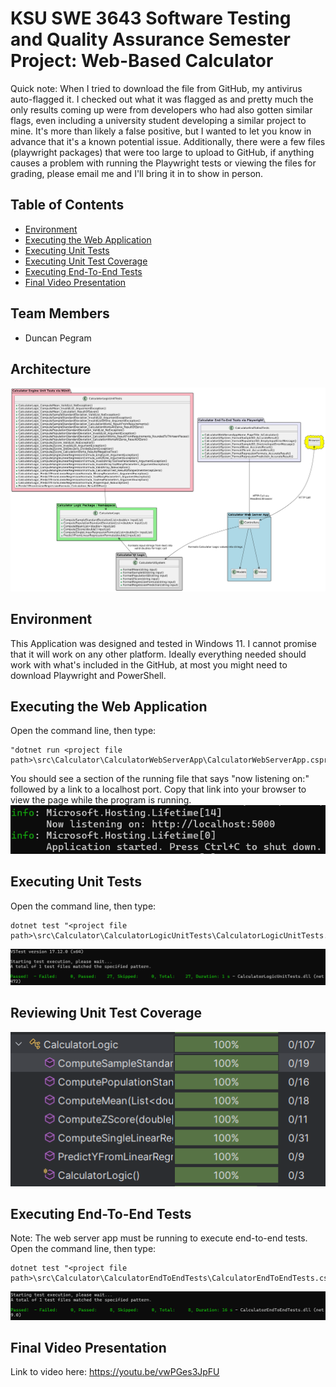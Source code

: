 # KSU SWE 3643 Software Testing and Quality Assurance Semester Project: Web-Based Calculator

Quick note: When I tried to download the file from GitHub, my antivirus auto-flagged it. I checked out what it was flagged as and pretty much the only results coming up were from developers who had also gotten similar flags, even including a university student developing a similar project to mine. It's more than likely a false positive, but I wanted to let you know in advance that it's a known potential issue.
Additionally, there were a few files (playwright packages) that were too large to upload to GitHub, if anything causes a problem with running the Playwright tests or viewing the files for grading, please email me and I'll bring it in to show in person.
## Table of Contents
+ [Environment](#environment)
+ [Executing the Web Application](#executing-the-web-application)
+ [Executing Unit Tests](#executing-unit-tests)
+ [Executing Unit Test Coverage](#executing-unit-test-coverage)
+ [Executing End-To-End Tests](#executing-end-to-end-tests)
+ [Final Video Presentation](#final-video-presentation)

## Team Members
+ Duncan Pegram

## Architecture
![image](SoftwareTestingUMLDiagram.png)
## Environment
This Application was designed and tested in Windows 11. I cannot promise that it will work on any other platform.
Ideally everything needed should work with what's included in the GitHub, at most you might need to download Playwright and PowerShell.
## Executing the Web Application
Open the command line, then type:
```
"dotnet run <project file path>\src\Calculator\CalculatorWebServerApp\CalculatorWebServerApp.csproj"
```
You should see a section of the running file that says "now listening on:" followed by a link to a localhost port. Copy that link into your browser to view the page while the program is running.
![image](SoftwareTestingWebAppSampleOutput.png)
## Executing Unit Tests
Open the command line, then type:
```
dotnet test "<project file path>\src\Calculator\CalculatorLogicUnitTests\CalculatorLogicUnitTests.csproj"
```
![image](SoftwareTestingUnitTestScreenshot.png)
## Reviewing Unit Test Coverage
![image](SoftwareTestingUnitTestCoverageScreenshot.png)
## Executing End-To-End Tests
Note: The web server app must be running to execute end-to-end tests.
Open the command line, then type:
```
dotnet test "<project file path>\src\Calculator\CalculatorEndToEndTests\CalculatorEndToEndTests.csproj"
```
![image](SoftwareTestingEndToEndTestScreenshot.png)
## Final Video Presentation
Link to video here: https://youtu.be/vwPGes3JpFU